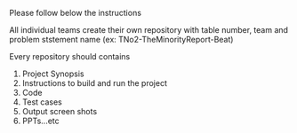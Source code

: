 Please follow below the instructions

All individual teams create their own repository with table number, team and problem ststement name (ex: TNo2-TheMinorityReport-Beat)

Every repository should contains

1. Project Synopsis
2. Instructions to build and run the project
3. Code
4. Test cases
5. Output screen shots
6. PPTs...etc
